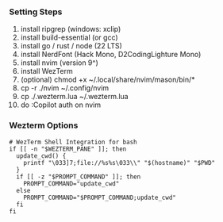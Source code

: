 ### Setting Steps
1. install ripgrep (windows: xclip)
2. install build-essential (or gcc)
3. install go / rust / node (22 LTS)
4. install NerdFont (Hack Mono, D2CodingLighture Mono)
5. install nvim (version 9^)
6. install WezTerm
7. (optional) chmod +x ~/.local/share/nvim/mason/bin/*
8. cp -r ./nvim ~/.config/nvim
9. cp ./.wezterm.lua ~/.wezterm.lua
10. do :Copilot auth on nvim

### Wezterm Options
```
# WezTerm Shell Integration for bash
if [[ -n "$WEZTERM_PANE" ]]; then
  update_cwd() {
    printf "\033]7;file://%s%s\033\\" "$(hostname)" "$PWD"
  }
  if [[ -z "$PROMPT_COMMAND" ]]; then
    PROMPT_COMMAND="update_cwd"
  else
    PROMPT_COMMAND="$PROMPT_COMMAND;update_cwd"
  fi
fi
```
